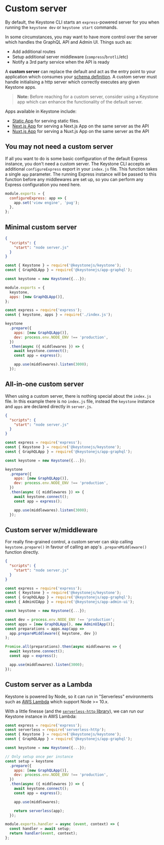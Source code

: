 <!--[meta]
section: guides
title: Custom server
subSection: advanced
[meta]-->

# Custom server

By default, the Keystone CLI starts an `express`-powered server for you when
running the `keystone dev` or `keystone start` commands.

In some circumstances, you may want to have more control over the server which
handles the GraphQL API and Admin UI. Things such as:

- Add additional routes
- Setup additional server middleware (`compress`/`brotli`/etc)
- Notify a 3rd party service when the API is ready

A **custom server** can replace the default and act as the entry point to your
application which consumes your [schema definition](/docs/guides/schema.md). A custom
server must handle initialising a http server which correctly executes any given Keystone apps.

> **Note:** Before reaching for a custom server, consider using a Keystone app which can enhance the functionality of the default server.

Apps available in Keystone include:

- [Static App](/packages/app-static/README.md) for serving static files.
- [Next.js App](/packages/app-next/README.md) for serving a Next.js App on the same server as the API
- [Nuxt.js App](/packages/app-nuxt/README.md) for serving a Nuxt.js App on the same server as the API

## You may not need a custom server

If all you want to do is some basic configuration of the default Express instance, you don't need a
custom server. The Keystone CLI accepts an additional `configureExpress` export in your `index.js` file.
This function takes a single `app` parameter. The running Express instance will be passed to this function
before any middlewares are set up, so you can perform any Express configuration you need here.

```javascript title=index.js
module.exports = {
  configureExpress: app => {
    app.set('view engine', 'pug');
  },
};
```

## Minimal custom server

```json title=package.json
{
  "scripts": {
    "start": "node server.js"
  }
}
```

```javascript title=index.js
const { Keystone } = require('@keystonejs/keystone');
const { GraphQLApp } = require('@keystonejs/app-graphql');

const keystone = new Keystone({...});

module.exports = {
  keystone,
  apps: [new GraphQLApp()],
};
```

```javascript title=server.js
const express = require('express');
const { keystone, apps } = require('./index.js');

keystone
  .prepare({
    apps: [new GraphQLApp()],
    dev: process.env.NODE_ENV !== 'production',
  })
  .then(async ({ middlewares }) => {
    await keystone.connect();
    const app = express();

    app.use(middlewares).listen(3000);
  });
```

## All-in-one custom server

When using a custom server, there is nothing special about the `index.js` file.
In this example there is no `index.js` file, instead the `keystone` instance and
`apps` are declared directly in `server.js`.

```json title=package.json
{
  "scripts": {
    "start": "node server.js"
  }
}
```

```javascript title=server.js
const express = require('express');
const { Keystone } = require('@keystonejs/keystone');
const { GraphQLApp } = require('@keystonejs/app-graphql');

const keystone = new Keystone({...});

keystone
  .prepare({
    apps: [new GraphQLApp()],
    dev: process.env.NODE_ENV !== 'production',
  })
  .then(async ({ middlewares }) => {
    await keystone.connect();
    const app = express();

    app.use(middlewares).listen(3000);
  });
```

## Custom server w/middleware

For really fine-grained control, a custom server can skip calling
`keystone.prepare()` in favour of calling an app's `.prepareMiddleware()`
function directly.

```json title=package.json
{
  "scripts": {
    "start": "node server.js"
  }
}
```

```javascript title=server.js
const express = require('express');
const { Keystone } = require('@keystonejs/keystone');
const { GraphQLApp } = require('@keystonejs/app-graphql');
const { AdminUIApp } = require('@keystonejs/app-admin-ui');

const keystone = new Keystone({...});

const dev = process.env.NODE_ENV !== 'production';
const apps = [new GraphQLApp(), new AdminUIApp()];
const preparations = apps.map(app =>
  app.prepareMiddleware({ keystone, dev })
);

Promise.all(preparations).then(async middlewares => {
  await keystone.connect();
  const app = express();

  app.use(middlewares).listen(3000);
});
```

## Custom server as a Lambda

Keystone is powered by Node, so it can run in "Serverless" environments such as
[AWS Lambda](https://docs.aws.amazon.com/lambda/latest/dg/welcome.html) which
support Node >= 10.x.

With a little finesse (and the [`serverless-http`
library](https://github.com/dougmoscrop/serverless-http)), we can run our
Keystone instance in AWS Lambda:

```javascript title=lambda.js
const express = require('express');
const serverless = require('serverless-http');
const { Keystone } = require('@keystonejs/keystone');
const { GraphQLApp } = require('@keystonejs/app-graphql');

const keystone = new Keystone({...});

// Only setup once per instance
const setup = keystone
  .prepare({
    apps: [new GraphQLApp()],
    dev: process.env.NODE_ENV !== 'production',
  })
  .then(async ({ middlewares }) => {
    await keystone.connect();
    const app = express();

    app.use(middlewares);

    return serverless(app);
  });

module.exports.handler = async (event, context) => {
  const handler = await setup;
  return handler(event, context);
};
```

